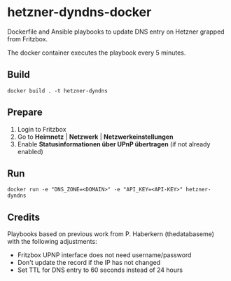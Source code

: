 hetzner-dyndns-docker
=====================

Dockerfile and Ansible playbooks to update DNS entry on Hetzner grapped from Fritzbox.

The docker container executes the playbook every 5 minutes.

Build
-----

`docker build . -t hetzner-dyndns`

Prepare
-------

1. Login to Fritzbox
2. Go to **Heimnetz** | **Netzwerk** | **Netzwerkeinstellungen**
3. Enable **Statusinformationen über UPnP übertragen** (if not already enabled)

Run
---

`docker run -e "DNS_ZONE=<DOMAIN>" -e "API_KEY=<API-KEY>" hetzner-dyndns`

Credits
-------

Playbooks based on previous work from P. Haberkern (thedatabaseme) with the following adjustments:
* Fritzbox UPNP interface does not need username/password
* Don't update the record if the IP has not changed
* Set TTL for DNS entry to 60 seconds instead of 24 hours
